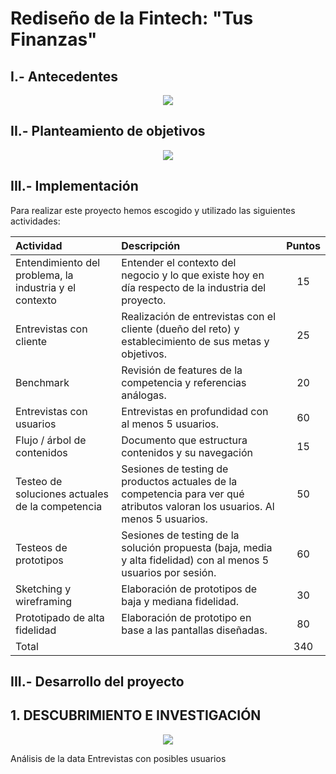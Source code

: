 #  Rediseño de la Fintech: "Tus Finanzas"


## I.- Antecedentes


<p  align="center">

<img  src="http://i66.tinypic.com/wmfgo3.png" >

</p>

## II.- Planteamiento de objetivos

<p  align="center">

<img  src="http://i65.tinypic.com/2mmfn9g.png" >

</p>


## III.- Implementación

Para realizar este proyecto hemos escogido y utilizado las siguientes actividades:


|Actividad|Descripción|Puntos|
|:----|:---|:---:|
|Entendimiento del problema, la industria y el contexto|Entender el contexto del negocio y lo que existe hoy en día respecto de la industria del proyecto.| 15 |
|Entrevistas con cliente| Realización de entrevistas con el cliente (dueño del reto) y establecimiento de sus metas y objetivos. | 25 |
|Benchmark| Revisión de features de la competencia y referencias análogas. | 20 |
|Entrevistas con usuarios| Entrevistas en profundidad con al menos 5 usuarios. | 60 | 
|Flujo / árbol de contenidos| Documento que estructura contenidos y su navegación | 15 |
|Testeo de soluciones actuales de la competencia|Sesiones de testing de productos actuales de la competencia para ver qué atributos valoran los usuarios. Al menos 5 usuarios. | 50 |
|Testeos de prototipos| Sesiones de testing de la solución propuesta (baja, media y alta fidelidad) con al menos 5 usuarios por sesión. | 60 |
|Sketching y wireframing| Elaboración de prototipos de baja y mediana fidelidad. | 30 |
|Prototipado de alta fidelidad| Elaboración de prototipo en base a las pantallas diseñadas. | 80 |
|Total|  | 340 |

## III.- Desarrollo del proyecto

## 1. DESCUBRIMIENTO E INVESTIGACIÓN

<p  align="center">

<img  src="http://i64.tinypic.com/n20dhx.png" >

</p>

Análisis de la data
Entrevistas con posibles usuarios
